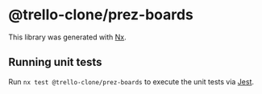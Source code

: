 # @trello-clone/prez-boards

This library was generated with [Nx](https://nx.dev).

## Running unit tests

Run `nx test @trello-clone/prez-boards` to execute the unit tests via [Jest](https://jestjs.io).
